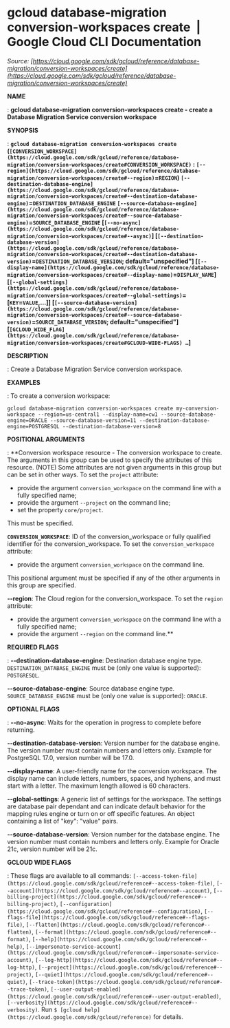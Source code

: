# gcloud database-migration conversion-workspaces create  |  Google Cloud CLI Documentation

*Source: [https://cloud.google.com/sdk/gcloud/reference/database-migration/conversion-workspaces/create](https://cloud.google.com/sdk/gcloud/reference/database-migration/conversion-workspaces/create)*

**NAME**

: **gcloud database-migration conversion-workspaces create - create a Database Migration Service conversion workspace**

**SYNOPSIS**

: **`gcloud database-migration conversion-workspaces create` (`[CONVERSION_WORKSPACE](https://cloud.google.com/sdk/gcloud/reference/database-migration/conversion-workspaces/create#CONVERSION_WORKSPACE)` : `[--region](https://cloud.google.com/sdk/gcloud/reference/database-migration/conversion-workspaces/create#--region)`=`REGION`) `[--destination-database-engine](https://cloud.google.com/sdk/gcloud/reference/database-migration/conversion-workspaces/create#--destination-database-engine)`=`DESTINATION_DATABASE_ENGINE` `[--source-database-engine](https://cloud.google.com/sdk/gcloud/reference/database-migration/conversion-workspaces/create#--source-database-engine)`=`SOURCE_DATABASE_ENGINE` [`[--no-async](https://cloud.google.com/sdk/gcloud/reference/database-migration/conversion-workspaces/create#--async)`] [`[--destination-database-version](https://cloud.google.com/sdk/gcloud/reference/database-migration/conversion-workspaces/create#--destination-database-version)`=`DESTINATION_DATABASE_VERSION`; default="unspecified"] [`[--display-name](https://cloud.google.com/sdk/gcloud/reference/database-migration/conversion-workspaces/create#--display-name)`=`DISPLAY_NAME`] [`[--global-settings](https://cloud.google.com/sdk/gcloud/reference/database-migration/conversion-workspaces/create#--global-settings)`=[`KEY`=`VALUE`,…]] [`[--source-database-version](https://cloud.google.com/sdk/gcloud/reference/database-migration/conversion-workspaces/create#--source-database-version)`=`SOURCE_DATABASE_VERSION`; default="unspecified"] [`[GCLOUD_WIDE_FLAG](https://cloud.google.com/sdk/gcloud/reference/database-migration/conversion-workspaces/create#GCLOUD-WIDE-FLAGS) …`]**

**DESCRIPTION**

: Create a Database Migration Service conversion workspace.

**EXAMPLES**

: To create a conversion workspace:

```
gcloud database-migration conversion-workspaces create my-conversion-workspace --region=us-central1 --display-name=cw1 --source-database-engine=ORACLE --source-database-version=11 --destination-database-engine=POSTGRESQL --destination-database-version=8
```

**POSITIONAL ARGUMENTS**

: **Conversion workspace resource - The conversion workspace to create. The
arguments in this group can be used to specify the attributes of this resource.
(NOTE) Some attributes are not given arguments in this group but can be set in
other ways.
To set the `project` attribute:

- provide the argument `conversion_workspace` on the command line with
a fully specified name;
- provide the argument `--project` on the command line;
- set the property `core/project`.

This must be specified.

**`CONVERSION_WORKSPACE`**:
ID of the conversion_workspace or fully qualified identifier for the
conversion_workspace.
To set the `conversion_workspace` attribute:

- provide the argument `conversion_workspace` on the command line.

This positional argument must be specified if any of the other arguments in this
group are specified.

**--region**:
The Cloud region for the conversion_workspace.
To set the `region` attribute:

- provide the argument `conversion_workspace` on the command line with
a fully specified name;
- provide the argument `--region` on the command line.**

**REQUIRED FLAGS**

: **--destination-database-engine**:
Destination database engine type.
`DESTINATION_DATABASE_ENGINE` must be (only one value is
supported): `POSTGRESQL`.

**--source-database-engine**:
Source database engine type. `SOURCE_DATABASE_ENGINE` must
be (only one value is supported): `ORACLE`.

**OPTIONAL FLAGS**

: **--no-async**:
Waits for the operation in progress to complete before returning.

**--destination-database-version**:
Version number for the database engine. The version number must contain numbers
and letters only. Example for PostgreSQL 17.0, version number will be 17.0.

**--display-name**:
A user-friendly name for the conversion workspace. The display name can include
letters, numbers, spaces, and hyphens, and must start with a letter. The maximum
length allowed is 60 characters.

**--global-settings**:
A generic list of settings for the workspace. The settings are database pair
dependant and can indicate default behavior for the mapping rules engine or turn
on or off specific features. An object containing a list of "key": "value"
pairs.

**--source-database-version**:
Version number for the database engine. The version number must contain numbers
and letters only. Example for Oracle 21c, version number will be 21c.

**GCLOUD WIDE FLAGS**

: These flags are available to all commands: `[--access-token-file](https://cloud.google.com/sdk/gcloud/reference#--access-token-file)`,
`[--account](https://cloud.google.com/sdk/gcloud/reference#--account)`, `[--billing-project](https://cloud.google.com/sdk/gcloud/reference#--billing-project)`,
`[--configuration](https://cloud.google.com/sdk/gcloud/reference#--configuration)`,
`[--flags-file](https://cloud.google.com/sdk/gcloud/reference#--flags-file)`,
`[--flatten](https://cloud.google.com/sdk/gcloud/reference#--flatten)`, `[--format](https://cloud.google.com/sdk/gcloud/reference#--format)`, `[--help](https://cloud.google.com/sdk/gcloud/reference#--help)`, `[--impersonate-service-account](https://cloud.google.com/sdk/gcloud/reference#--impersonate-service-account)`,
`[--log-http](https://cloud.google.com/sdk/gcloud/reference#--log-http)`,
`[--project](https://cloud.google.com/sdk/gcloud/reference#--project)`, `[--quiet](https://cloud.google.com/sdk/gcloud/reference#--quiet)`, `[--trace-token](https://cloud.google.com/sdk/gcloud/reference#--trace-token)`, `[--user-output-enabled](https://cloud.google.com/sdk/gcloud/reference#--user-output-enabled)`,
`[--verbosity](https://cloud.google.com/sdk/gcloud/reference#--verbosity)`.
Run `$ [gcloud help](https://cloud.google.com/sdk/gcloud/reference)` for details.